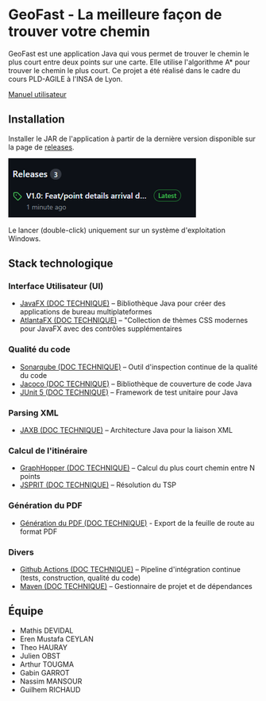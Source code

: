 # GeoFast - La meilleure façon de trouver votre chemin

GeoFast est une application Java qui vous permet de trouver le chemin le plus court entre deux points sur une carte.
Elle utilise l'algorithme A* pour trouver le chemin le plus court. Ce projet a été réalisé dans le cadre du cours
PLD-AGILE à l'INSA de Lyon.

[Manuel utilisateur](MANUEL_UTILISATEURS.md)

## Installation

Installer le JAR de l'application à partir de la dernière version disponible sur la page
de [releases](https://github.com/les-agiles/pld-agile/releases).

![JAR_RELEASE.png](ressource/JAR_RELEASE.png)

Le lancer (double-click) uniquement sur un système d'exploitation Windows.

## Stack technologique

### Interface Utilisateur (UI)

- [JavaFX (DOC TECHNIQUE)](readme/JAVAFX.md) – Bibliothèque Java pour créer des applications de bureau multiplateformes
- [AtlantaFX (DOC TECHNIQUE)](readme/ATLANTAFX.md) – "Collection de thèmes CSS modernes pour JavaFX avec des contrôles
  supplémentaires

### Qualité du code

- [Sonarqube (DOC TECHNIQUE)](readme/SONARQUBE.md) – Outil d'inspection continue de la qualité du code
- [Jacoco (DOC TECHNIQUE)](readme/JACOCO.md) – Bibliothèque de couverture de code Java
- [JUnit 5 (DOC TECHNIQUE)](readme/JUNIT5.md) – Framework de test unitaire pour Java

### Parsing XML

- [JAXB (DOC TECHNIQUE)](readme/JAXB.md) – Architecture Java pour la liaison XML

### Calcul de l'itinéraire

- [GraphHopper (DOC TECHNIQUE)](readme/GRAPHHOPPER.md) – Calcul du plus court chemin entre N points
- [JSPRIT (DOC TECHNIQUE)](readme/JSPRIT.md) – Résolution du TSP

### Génération du PDF

- [Génération du PDF (DOC TECHNIQUE)](readme/ITEXT.md) - Export de la feuille de route au format PDF

### Divers

- [Github Actions (DOC TECHNIQUE)](readme/GITHUBACTIONS.md) – Pipeline d'intégration continue (tests,
  construction, qualité du code)
- [Maven (DOC TECHNIQUE)](readme/MAVEN.md) – Gestionnaire de projet et de dépendances

## Équipe

- Mathis DEVIDAL
- Eren Mustafa CEYLAN
- Theo HAURAY
- Julien OBST
- Arthur TOUGMA
- Gabin GARROT
- Nassim MANSOUR
- Guilhem RICHAUD 

